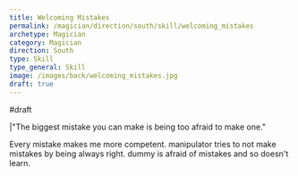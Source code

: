 ```yaml
---
title: Welcoming Mistakes
permalink: /magician/direction/south/skill/welcoming_mistakes
archetype: Magician
category: Magician
direction: South
type: Skill
type_general: Skill
image: /images/back/welcoming_mistakes.jpg
draft: true
---
```

#draft   
  
  
|"The biggest mistake you can make is being too afraid to make one."  
  
Every mistake makes me more competent. manipulator tries to not make mistakes by being always right. dummy is afraid of mistakes and so doesn't learn. 
